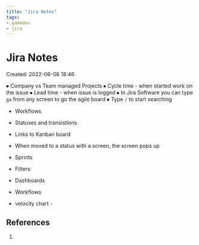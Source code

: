 ```yaml
---
title: "Jira Notes"
tags:
- gamedev
- jira
---
```


# Jira Notes
Created: 2022-06-06 18:46  

⦁	Company vs Team managed Projects
⦁	Cycle time - when started work on the issue
⦁	Lead time - when issue is logged
⦁	In Jira Software you can type `ga` from any screen to go the agile board
⦁	Type `/` to start searching

- Workflows
- Statuses and transistions
- Links to Kanban board
- When moved to a status with a screen, the screen pops up

- Sprints
- Filters
- Dashboards
- Workflows


- velocity chart - 


## References
1. 